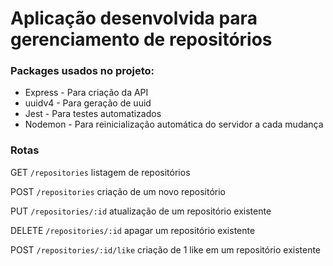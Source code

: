 # Aplicação desenvolvida para gerenciamento de repositórios

### Packages usados no projeto:

- Express - Para criação da API
- uuidv4 - Para geração de uuid
- Jest - Para testes automatizados
- Nodemon - Para reinicialização automática do servidor a cada mudança

### Rotas

GET `/repositories` listagem de repositórios

POST `/repositories` criação de um novo repositório

PUT `/repositories/:id` atualização de um repositório existente

DELETE `/repositories/:id` apagar um repositório existente

POST `/repositories/:id/like` criação de 1 like em um repositório existente
